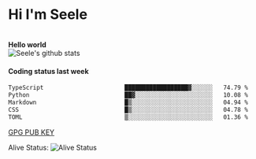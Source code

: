 <h1>Hi I'm Seele</h1>
<br>
<b> Hello world</b>
<br>
<img src="https://github-readme-stats-eight-jade.vercel.app/api?username=Seele0oO&show_icons=true&icon_color=0366d6&bg_color=ffffff&hide_title=true&hide=contribs&include_all_commits=true" alt="Seele's github stats"/>
<br>

<h4>Coding status last week </h4>

<!--START_SECTION:waka-->

```txt
TypeScript                       ██████████████████▓░░░░░░   74.79 %
Python                           ██▓░░░░░░░░░░░░░░░░░░░░░░   10.08 %
Markdown                         █▒░░░░░░░░░░░░░░░░░░░░░░░   04.94 %
CSS                              █▒░░░░░░░░░░░░░░░░░░░░░░░   04.78 %
TOML                             ▒░░░░░░░░░░░░░░░░░░░░░░░░   01.36 %
```

<!--END_SECTION:waka-->



[GPG PUB KEY](https://keys.openpgp.org/vks/v1/by-fingerprint/3FCE91BF5B9666B55B67213C4C57B7824A5B6680)

Alive Status: ![Alive Status](	https://hc.dvd.moe/badge/60bc779b-9835-415f-9cb9-15fd9d/ZsLaAAbE.svg)
